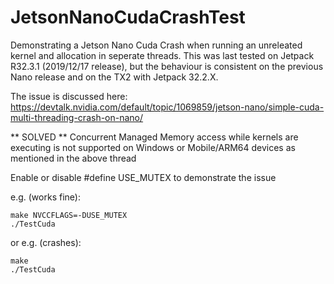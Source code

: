 # JetsonNanoCudaCrashTest
Demonstrating a Jetson Nano Cuda Crash when running an unreleated kernel and allocation in seperate threads. This was last tested on Jetpack R32.3.1 (2019/12/17 release), but the behaviour is consistent on the previous Nano release and on the TX2 with Jetpack 32.2.X.

The issue is discussed here:
https://devtalk.nvidia.com/default/topic/1069859/jetson-nano/simple-cuda-multi-threading-crash-on-nano/

** SOLVED ** Concurrent Managed Memory access while kernels are executing is not supported on Windows or Mobile/ARM64 devices as mentioned in the above thread

Enable or disable #define USE_MUTEX to demonstrate the issue

e.g. (works fine):
```
make NVCCFLAGS=-DUSE_MUTEX
./TestCuda
```

or e.g. (crashes):
```
make
./TestCuda
```
